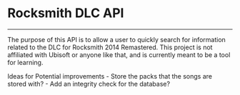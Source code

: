 # Rocksmith DLC API
----

The purpose of this API is to allow a user to quickly search for information related to the DLC for Rocksmith 2014 Remastered. This project is not affiliated with Ubisoft or anyone like that, and is currently meant to be a tool for learning.

Ideas for Potential improvements
    - Store the packs that the songs are stored with?
    - Add an integrity check for the database?

